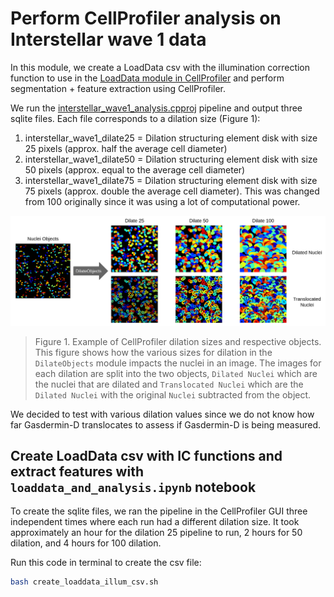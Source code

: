 # Perform CellProfiler analysis on Interstellar wave 1 data

In this module, we create a LoadData csv with the illumination correction function to use in the [LoadData module in CellProfiler](https://cellprofiler-manual.s3.amazonaws.com/CPmanual/LoadData.html) and perform segmentation + feature extraction using CellProfiler.

We run the [interstellar_wave1_analysis.cpproj](interstellar_wave1_analysis.cpproj) pipeline and output three sqlite files. 
Each file corresponds to a dilation size (Figure 1):

1) interstellar_wave1_dilate25 = Dilation structuring element disk with size 25 pixels (approx. half the average cell diameter)
2) interstellar_wave1_dilate50 = Dilation structuring element disk with size 50 pixels (approx. equal to the average cell diameter)
3) interstellar_wave1_dilate75 = Dilation structuring element disk with size 75 pixels (approx. double the average cell diameter). This was changed from 100 originally since it was using a lot of computational power.

![dilation_ex.png](figures/dilation_ex.png)

> Figure 1. Example of CellProfiler dilation sizes and respective objects. 
> This figure shows how the various sizes for dilation in the `DilateObjects` module impacts the nuclei in an image. 
> The images for each dilation are split into the two objects, `Dilated Nuclei` which are the nuclei that are dilated and `Translocated Nuclei` which are the `Dilated Nuclei` with the original `Nuclei` subtracted from the object. 

We decided to test with various dilation values since we do not know how far Gasdermin-D translocates to assess if Gasdermin-D is being measured.

## Create LoadData csv with IC functions and extract features with `loaddata_and_analysis.ipynb` notebook

To create the sqlite files, we ran the pipeline in the CellProfiler GUI three independent times where each run had a different dilation size. 
It took approximately an hour for the dilation 25 pipeline to run, 2 hours for 50 dilation, and 4 hours for 100 dilation.

Run this code in terminal to create the csv file:

```bash
bash create_loaddata_illum_csv.sh
```
